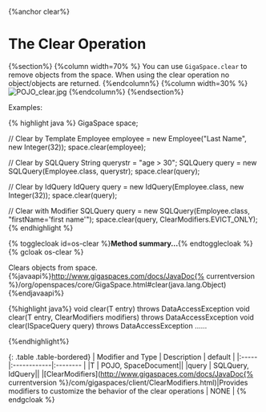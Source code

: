 
{%anchor clear%}

# The Clear Operation

{%section%}
{%column width=70% %}
You can use `GigaSpace.clear` to remove objects from the space. When using the clear operation no object/objects are returned.
{%endcolumn%}
{%column width=30% %}
![POJO_clear.jpg](/attachment_files/POJO_clear.jpg)
{%endcolumn%}
{%endsection%}

Examples:

{% highlight java %}
   GigaSpace space;

   // Clear by Template
   Employee employee = new Employee("Last Name", new Integer(32));
   space.clear(employee);

   // Clear by SQLQuery
   String querystr	= "age > 30";
   SQLQuery query = new SQLQuery(Employee.class, querystr);
   space.clear(query);

   // Clear by IdQuery
   IdQuery<Employee> query = new IdQuery<Employee>(Employee.class,
   				new Integer(32));
   space.clear(query);

   // Clear with Modifier
   SQLQuery<Employee> query = new SQLQuery<Employee>(Employee.class,
				"firstName='first name'");
   space.clear(query, ClearModifiers.EVICT_ONLY);
{% endhighlight %}



{% togglecloak id=os-clear %}**Method summary...**{% endtogglecloak %}
{% gcloak os-clear %}

Clears objects from space.{%javaapi%}http://www.gigaspaces.com/docs/JavaDoc{% currentversion %}/org/openspaces/core/GigaSpace.html#clear(java.lang.Object){%endjavaapi%}

{%highlight java%}
void clear(T entry) throws DataAccessException
void clear(T entry, ClearModifiers modifiers) throws DataAccessException
void clear(ISpaceQuery<T> query) throws DataAccessException
......

{%endhighlight%}

{: .table .table-bordered}
| Modifier and Type | Description | default |
|:-----|:------------|:-------- |
|T          | POJO, SpaceDocument||
|query         | SQLQuery, IdQuery||
|[ClearModifiers](http://www.gigaspaces.com/docs/JavaDoc{% currentversion %}/com/gigaspaces/client/ClearModifiers.html)|Provides modifiers to customize the behavior of the clear operations | NONE  |
{% endgcloak  %}


